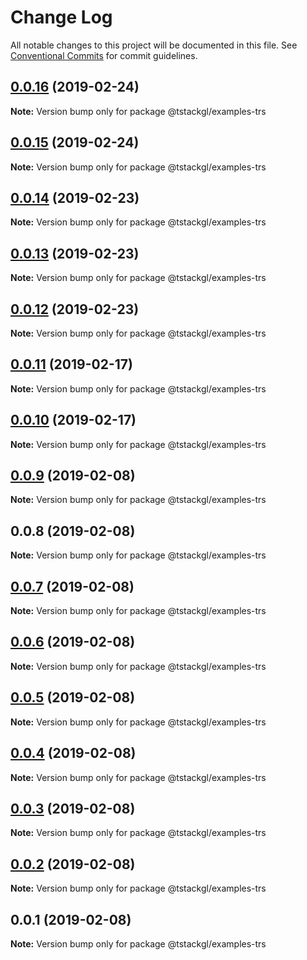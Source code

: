 # Change Log

All notable changes to this project will be documented in this file.
See [Conventional Commits](https://conventionalcommits.org) for commit guidelines.

## [0.0.16](https://github.com/nkint/tstackgl/compare/@tstackgl/examples-trs@0.0.15...@tstackgl/examples-trs@0.0.16) (2019-02-24)

**Note:** Version bump only for package @tstackgl/examples-trs





## [0.0.15](https://github.com/nkint/tstackgl/compare/@tstackgl/examples-trs@0.0.14...@tstackgl/examples-trs@0.0.15) (2019-02-24)

**Note:** Version bump only for package @tstackgl/examples-trs





## [0.0.14](https://github.com/nkint/tstackgl/compare/@tstackgl/examples-trs@0.0.13...@tstackgl/examples-trs@0.0.14) (2019-02-23)

**Note:** Version bump only for package @tstackgl/examples-trs





## [0.0.13](https://github.com/nkint/tstackgl/compare/@tstackgl/examples-trs@0.0.12...@tstackgl/examples-trs@0.0.13) (2019-02-23)

**Note:** Version bump only for package @tstackgl/examples-trs





## [0.0.12](https://github.com/nkint/tstackgl/compare/@tstackgl/examples-trs@0.0.11...@tstackgl/examples-trs@0.0.12) (2019-02-23)

**Note:** Version bump only for package @tstackgl/examples-trs





## [0.0.11](https://github.com/nkint/tstackgl/compare/@tstackgl/examples-trs@0.0.10...@tstackgl/examples-trs@0.0.11) (2019-02-17)

**Note:** Version bump only for package @tstackgl/examples-trs





## [0.0.10](https://github.com/nkint/tstackgl/compare/@tstackgl/examples-trs@0.0.9...@tstackgl/examples-trs@0.0.10) (2019-02-17)

**Note:** Version bump only for package @tstackgl/examples-trs





## [0.0.9](https://github.com/nkint/tstackgl/compare/@tstackgl/examples-trs@0.0.8...@tstackgl/examples-trs@0.0.9) (2019-02-08)

**Note:** Version bump only for package @tstackgl/examples-trs





## 0.0.8 (2019-02-08)

**Note:** Version bump only for package @tstackgl/examples-trs





## [0.0.7](https://github.com/nkint/tstackgl/compare/@tstackgl/examples-trs@0.0.3...@tstackgl/examples-trs@0.0.7) (2019-02-08)

**Note:** Version bump only for package @tstackgl/examples-trs





## [0.0.6](https://github.com/nkint/tstackgl/compare/@tstackgl/examples-trs@0.0.3...@tstackgl/examples-trs@0.0.6) (2019-02-08)

**Note:** Version bump only for package @tstackgl/examples-trs





## [0.0.5](https://github.com/nkint/tstackgl/compare/@tstackgl/examples-trs@0.0.3...@tstackgl/examples-trs@0.0.5) (2019-02-08)

**Note:** Version bump only for package @tstackgl/examples-trs





## [0.0.4](https://github.com/nkint/tstackgl/compare/@tstackgl/examples-trs@0.0.3...@tstackgl/examples-trs@0.0.4) (2019-02-08)

**Note:** Version bump only for package @tstackgl/examples-trs





## [0.0.3](https://github.com/nkint/tstackgl/compare/@tstackgl/examples-trs@0.0.2...@tstackgl/examples-trs@0.0.3) (2019-02-08)

**Note:** Version bump only for package @tstackgl/examples-trs





## [0.0.2](https://github.com/nkint/tstackgl/compare/@tstackgl/examples-trs@0.0.1...@tstackgl/examples-trs@0.0.2) (2019-02-08)

**Note:** Version bump only for package @tstackgl/examples-trs





## 0.0.1 (2019-02-08)

**Note:** Version bump only for package @tstackgl/examples-trs
